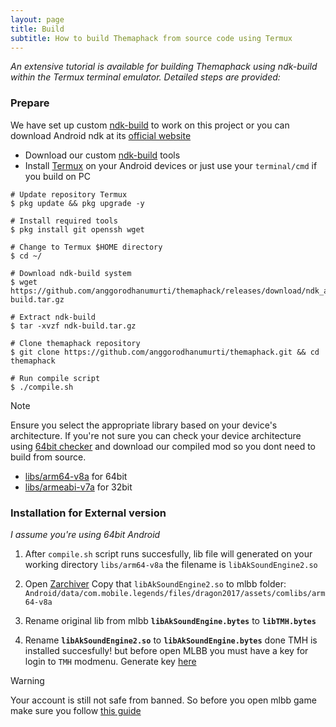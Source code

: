 ```yaml
---
layout: page
title: Build
subtitle: How to build Themaphack from source code using Termux
---
```


_An extensive tutorial is available for building Themaphack using ndk-build within the Termux terminal emulator. Detailed steps are provided:_

### Prepare
We have set up custom [ndk-build](https://github.com/anggorodhanumurti/themaphack/releases/tag/ndk_aide_latest) to work on this project or you can download Android ndk at its [official website](https://developer.android.com/ndk/downloads)
- Download our custom [ndk-build](https://github.com/anggorodhanumurti/themaphack/releases/tag/ndk_aide_latest) tools
- Install [Termux](https://termux.dev/en/) on your Android devices or just use your `terminal/cmd` if you build on PC

~~~terminal
# Update repository Termux
$ pkg update && pkg upgrade -y

# Install required tools
$ pkg install git openssh wget

# Change to Termux $HOME directory
$ cd ~/

# Download ndk-build system
$ wget https://github.com/anggorodhanumurti/themaphack/releases/download/ndk_aide_latest/ndk-build.tar.gz

# Extract ndk-build
$ tar -xvzf ndk-build.tar.gz

# Clone themaphack repository
$ git clone https://github.com/anggorodhanumurti/themaphack.git && cd themaphack

# Run compile script
$ ./compile.sh
~~~ 

> [!NOTE]
> Ensure you select the appropriate library based on your device's architecture. If you're not sure you can check your device architecture using [64bit checker](https://play.google.com/store/apps/details?id=com.danielpolish.a64bitchecker) and download our compiled mod so you dont need to build from source.
- [libs/arm64-v8a](https://github.com/anggorodhanumurti/themaphack/releases/download/v1.1.4-external-64bit/tmhv1.1.4-external-64bit.zip) for 64bit
- [libs/armeabi-v7a](https://github.com/anggorodhanumurti/themaphack/releases/download/v1.1.2-32bit/tmhv1.1.2-32bit.zip) for 32bit

### Installation for External version

_I assume you're using 64bit Android_

1. After `compile.sh` script runs succesfully, lib file will generated on your working directory `libs/arm64-v8a` the filename is `libAkSoundEngine2.so`

2. Open [Zarchiver](https://play.google.com/store/apps/details?id=ru.zdevs.zarchiver) Copy that `libAkSoundEngine2.so` to mlbb folder:
`Android/data/com.mobile.legends/files/dragon2017/assets/comlibs/arm64-v8a`

3. Rename original lib from mlbb **```libAkSoundEngine.bytes```** to **```libTMH.bytes```**

4. Rename **`libAkSoundEngine2.so`** to **`libAkSoundEngine.bytes`** done TMH is installed succesfully! but before open MLBB you must have a key for login to `TMH` modmenu. Generate key [here](https://t0pgamemurah.xyz/freeKey)

> [!WARNING]
> Your account is still not safe from banned. So before you open mlbb game make sure you follow [this guide](https://www.patreon.com/posts/guide-how-to-not-130259867?utm_medium=clipboard_copy&utm_source=copyLink&utm_campaign=postshare_creator&utm_content=join_link)